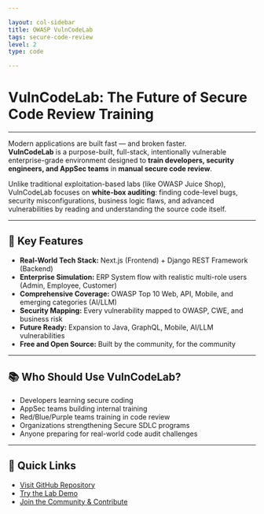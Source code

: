 ```yaml
---

layout: col-sidebar
title: OWASP VulnCodeLab
tags: secure-code-review
level: 2
type: code

---
```


# VulnCodeLab: The Future of Secure Code Review Training

---

Modern applications are built fast — and broken faster.  
**VulnCodeLab** is a purpose-built, full-stack, intentionally vulnerable enterprise-grade environment designed to **train developers, security engineers, and AppSec teams** in **manual secure code review**.

Unlike traditional exploitation-based labs (like OWASP Juice Shop), VulnCodeLab focuses on **white-box auditing**: finding code-level bugs, security misconfigurations, business logic flaws, and advanced vulnerabilities by reading and understanding the source code itself.

---

## 🚀 Key Features
- **Real-World Tech Stack:** Next.js (Frontend) + Django REST Framework (Backend)
- **Enterprise Simulation:** ERP System flow with realistic multi-role users (Admin, Employee, Customer)
- **Comprehensive Coverage:** OWASP Top 10 Web, API, Mobile, and emerging categories (AI/LLM)
- **Security Mapping:** Every vulnerability mapped to OWASP, CWE, and business risk
- **Future Ready:** Expansion to Java, GraphQL, Mobile, AI/LLM vulnerabilities
- **Free and Open Source:** Built by the community, for the community

---

## 📚 Who Should Use VulnCodeLab?
- Developers learning secure coding
- AppSec teams building internal training
- Red/Blue/Purple teams training in code review
- Organizations strengthening Secure SDLC programs
- Anyone preparing for real-world code audit challenges

---

## 🔗 Quick Links
- [Visit GitHub Repository](#)
- [Try the Lab Demo](#)
- [Join the Community & Contribute](#)
